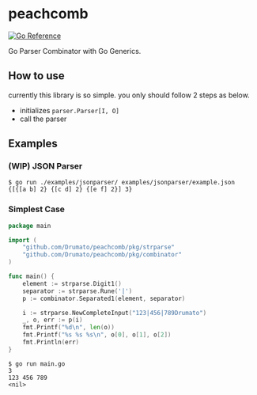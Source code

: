 # peachcomb

[![Go Reference](https://pkg.go.dev/badge/github.com/Drumato/peachcomb.svg)](https://pkg.go.dev/github.com/Drumato/peachcomb)  

Go Parser Combinator with Go Generics.  

## How to use

currently this library is so simple. you only should follow 2 steps as below.

- initializes `parser.Parser[I, O]`
- call the parser

## Examples

### (WIP) JSON Parser

```shell
$ go run ./examples/jsonparser/ examples/jsonparser/example.json
{[{[a b] 2} {[c d] 2} {[e f] 2}] 3}
```

### Simplest Case

```go
package main

import (
    "github.com/Drumato/peachcomb/pkg/strparse"
    "github.com/Drumato/peachcomb/pkg/combinator"
)

func main() {
	element := strparse.Digit1()
	separator := strparse.Rune('|')
	p := combinator.Separated1(element, separator)

	i := strparse.NewCompleteInput("123|456|789Drumato")
	_, o, err := p(i)
	fmt.Printf("%d\n", len(o))
	fmt.Printf("%s %s %s\n", o[0], o[1], o[2])
	fmt.Println(err)
}
```

```shell
$ go run main.go
3
123 456 789
<nil>
```
